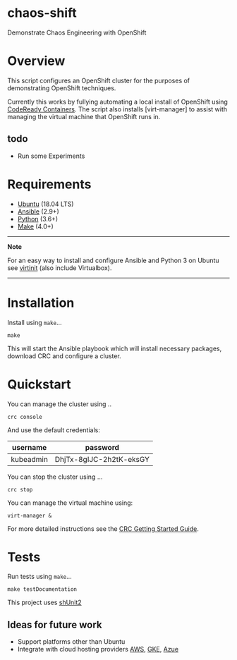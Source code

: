 # chaos-shift
Demonstrate Chaos Engineering with OpenShift

# Overview
This script configures an OpenShift cluster for the purposes of demonstrating OpenShift techniques.

Currently this works by fullying automating a local install of OpenShift using [CodeReady Containers][crc].
The script also installs [virt-manager] to assist with managing the virtual machine that OpenShift runs in.

## todo

 * Run some Experiments

# Requirements
 * [Ubuntu][ubuntu] (18.04 LTS)
 * [Ansible][ansible] (2.9+)
 * [Python][python] (3.6+)
 * [Make][make] (4.0+)

---
**Note**

For an easy way to install and configure Ansible and Python 3 on Ubuntu see [virtinit] (also include Virtualbox).

---

# Installation

Install using `make`...

    make

This will start the Ansible playbook which will install necessary packages, download CRC and configure a cluster.

# Quickstart

You can manage the cluster using ..

    crc console
    
And use the default credentials:

username|password
--------|--------
kubeadmin|DhjTx-8gIJC-2h2tK-eksGY

You can stop the cluster using ...

    crc stop
    
You can manage the virtual machine using:

    virt-manager &

For more detailed instructions see the [CRC Getting Started Guide][crc-docs].

# Tests

Run tests using `make`...

    make testDocumentation

This project uses [shUnit2][shunit2]

## Ideas for future work
* Support platforms other than Ubuntu
* Integrate with cloud hosting providers [AWS][aws], [GKE][gke], [Azue][azure]

[ansible]: https://www.ansible.com/
[aws]: https://aws.amazon.com/
[azure]: https://azure.microsoft.com/
[crc]: https://github.com/code-ready/crc
[crc-docs]: https://code-ready.github.io/crc/
[gke]: https://cloud.google.com/kubernetes-engine
[make]: https://www.gnu.org/software/make/
[python]: https://www.python.org/
[ubuntu]: https://ubuntu.com/
[shunit2]: https://github.com/kward/shunit2
[virtinit]: https://github.com/danielbrownridge/virtinit

